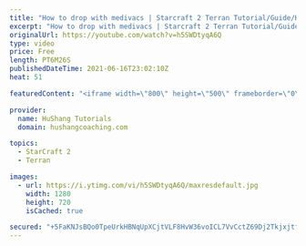 ```yaml
---
title: "How to drop with medivacs | Starcraft 2 Terran Tutorial/Guide/How-To [2021]"
excerpt: "How to drop with medivacs | Starcraft 2 Terran Tutorial/Guide/How-To #Starcraft #Terran #Tutorial  ♦ Coaching -------------------------------------------------------------------------- Website: https://www.hushangcoaching.com  Interested in Starcraft lessons? Check out my website! I would love to help"
originalUrl: https://youtube.com/watch?v=h5SWDtyqA6Q
type: video
price: Free
length: PT6M26S
publishedDateTime: 2021-06-16T23:02:10Z
heat: 51

featuredContent: "<iframe width=\"800\" height=\"500\" frameborder=\"0\" src=\"https://www.youtube.com/embed/h5SWDtyqA6Q\" allow=\"accelerometer; autoplay; encrypted-media; gyroscope; picture-in-picture\" allowfullscreen></iframe>"

provider:
  name: HuShang Tutorials
  domain: hushangcoaching.com

topics:
  - StarCraft 2
  - Terran

images:
  - url: https://i.ytimg.com/vi/h5SWDtyqA6Q/maxresdefault.jpg
    width: 1280
    height: 720
    isCached: true

secured: "+5FaKNJsBQo0TpeUrkHBNqUpXCjtVLF8HvW36voICL7VvCctZ69Dj2TkjxjtfLc6JOyulAbITE9PvD0WJ9S20SSqj5RL0uQ8XI/W1PQ/7jKgzdP94JrKmO83NHRvZo05n89F6/8t9YU5NNlRKlX9Z8Tk6hmWzutdzVbosEd8txHOVpk6hdiXRt0wQZbR25h1JRRmqbc7871VsOBDOG9TRlW+RY4h9OPdq0Ph0wTsHX8VFHViG3wjYs4ntjy3RqJr4F/ln7n88E4KHhxKfCJ/kpsl3VddWBSJDsx3jGQZ9x7D/EQjPqa9vY+S3IzctPaDx6kkEZpn6Ps6kcfljcKQLA9vglenCJhgp05hipCrax3qBHJ9RUMLU3nQHlM+jhA3UloS95UyVrYvPq//ZXNNhRoEkMXcvmyQiMo9ljZ7sdU=;eAeoK+IgAmbGRa5PRNN+9w=="
---
```


